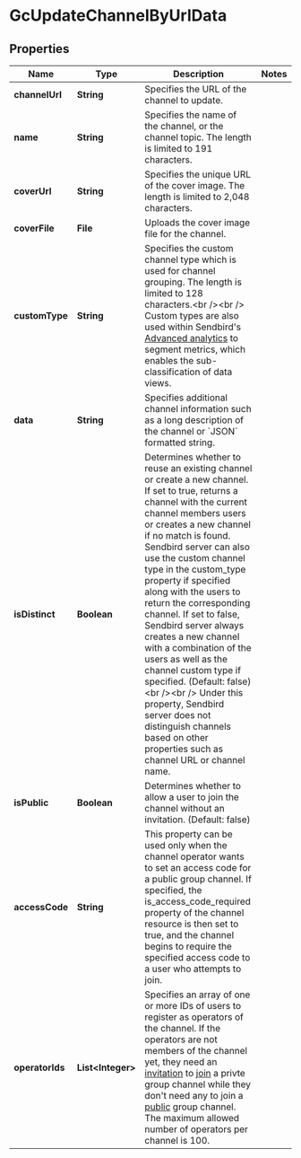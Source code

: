 

# GcUpdateChannelByUrlData


## Properties

Name | Type | Description | Notes
------------ | ------------- | ------------- | -------------
**channelUrl** | **String** | Specifies the URL of the channel to update. | 
**name** | **String** | Specifies the name of the channel, or the channel topic. The length is limited to 191 characters. | 
**coverUrl** | **String** | Specifies the unique URL of the cover image. The length is limited to 2,048 characters. | 
**coverFile** | **File** | Uploads the cover image file for the channel. | 
**customType** | **String** | Specifies the custom channel type which is used for channel grouping. The length is limited to 128 characters.&lt;br /&gt;&lt;br /&gt; Custom types are also used within Sendbird&#39;s [Advanced analytics](/docs/chat/v3/platform-api/guides/advanced-analytics) to segment metrics, which enables the sub-classification of data views. | 
**data** | **String** | Specifies additional channel information such as a long description of the channel or &#x60;JSON&#x60; formatted string. | 
**isDistinct** | **Boolean** | Determines whether to reuse an existing channel or create a new channel. If set to true, returns a channel with the current channel members users or creates a new channel if no match is found. Sendbird server can also use the custom channel type in the custom_type property if specified along with the users to return the corresponding channel. If set to false, Sendbird server always creates a new channel with a combination of the users as well as the channel custom type if specified. (Default: false)&lt;br /&gt;&lt;br /&gt; Under this property, Sendbird server does not distinguish channels based on other properties such as channel URL or channel name. | 
**isPublic** | **Boolean** | Determines whether to allow a user to join the channel without an invitation. (Default: false) | 
**accessCode** | **String** | This property can be used only when the channel operator wants to set an access code for a public group channel. If specified, the is_access_code_required property of the channel resource is then set to true, and the channel begins to require the specified access code to a user who attempts to join. | 
**operatorIds** | **List&lt;Integer&gt;** | Specifies an array of one or more IDs of users to register as operators of the channel. If the operators are not members of the channel yet, they need an [invitation](#2-invite-as-members) to [join](#2-join-a-channel) a privte group channel while they don&#39;t need any to join a [public](#-3-private-vs-public) group channel. The maximum allowed number of operators per channel is 100. | 



